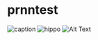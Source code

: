 # prnntest
![caption](https://cdn.shopify.com/s/files/1/0344/6469/files/cat-gif-loop-wheel_grande.gif)
![hippo](https://media3.giphy.com/media/aUovxH8Vf9qDu/giphy.gif)
![Alt Text](https://media.giphy.com/media/vFKqnCdLPNOKc/giphy.gif)

